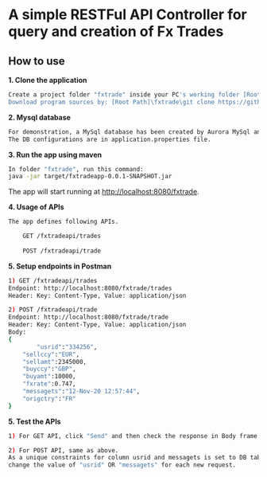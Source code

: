# A simple RESTFul API Controller for query and creation of Fx Trades 

## How to use

**1. Clone the application**

```bash
Create a project folder "fxtrade" inside your PC's working folder [Root Path].
Download program sources by: [Root Path]\fxtrade\git clone https://github.com/samhkwest/fxtradeapi
```

**2. Mysql database**
```bash
For demonstration, a MySql database has been created by Aurora MySql and is hosted in AWS.
The DB configurations are in application.properties file.
```

**3. Run the app using maven**

```bash
In folder "fxtrade", run this command:
java -jar target/fxtradeapp-0.0.1-SNAPSHOT.jar

```

The app will start running at <http://localhost:8080/fxtrade>.

**4. Usage of APIs**
```bash
The app defines following APIs.

    GET /fxtradeapi/trades
    
    POST /fxtradeapi/trade
```  
**5. Setup endpoints in Postman**

```bash
1) GET /fxtradeapi/trades
Endpoint: http://localhost:8080/fxtrade/trades
Header: Key: Content-Type, Value: application/json

2) POST /fxtradeapi/trade
Endpoint: http://localhost:8080/fxtrade/trade
Header: Key: Content-Type, Value: application/json
Body:
{
    	"usrid":"334256",
	"sellccy":"EUR",
	"sellamt":2345000,
	"buyccy":"GBP",
	"buyamt":10000,
	"fxrate":0.747,
	"messagets":"12-Nov-20 12:57:44",
	"origctry":"FR"
}
```
**5. Test the APIs**

```bash
1) For GET API, click "Send" and then check the response in Body frame.

2) For POST API, same as above. 
As a unique constraints for column usrid and messagets is set to DB table, 
change the value of "usrid" OR "messagets" for each new request.


```
